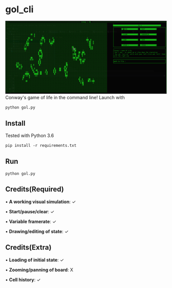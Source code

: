 # gol_cli
![gol_cli](scrsshot.png)
Conway's game of life in the command line!
Launch with
```
python gol.py
```
## Install
Tested with Python 3.6
```
pip install -r requirements.txt
```
## Run
```
python gol.py
```

## Credits(Required)


• **A working visual simulation**: ✓

• **Start/pause/clear**: ✓

• **Variable framerate**: ✓

• **Drawing/editing of state**: ✓

## Credits(Extra)

• **Loading of initial state**: ✓

• **Zooming/panning of board**: X

• **Cell history**: ✓
